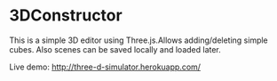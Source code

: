 3DConstructor
=============

This is a simple 3D editor using Three.js.Allows adding/deleting simple cubes.
Also scenes can be saved locally and loaded later.

Live demo: http://three-d-simulator.herokuapp.com/
